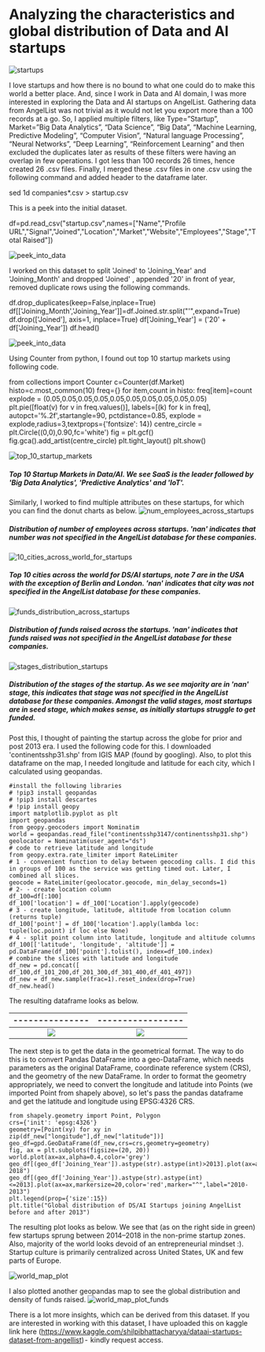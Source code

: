 # Analyzing the characteristics and global distribution of Data and AI startups

![startups](images/startups.jpeg)

I love startups and how there is no bound to what one could do to make this world a better place. And, since I work in Data and AI domain, I was more interested in exploring the Data and AI startups on AngelList. Gathering data from AngelList was not trivial as it would not let you export more than a 100 records at a go. So, I applied multiple filters, like Type=”Startup”, Market=”Big Data Analytics”, “Data Science”, “Big Data”, “Machine Learning, Predictive Modeling”, “Computer Vision”, “Natural language Processing”, “Neural Networks”, “Deep Learning”, “Reinforcement Learning” and then excluded the duplicates later as results of these filters were having an overlap in few operations. I got less than 100 records 26 times, hence created 26 .csv files. Finally, I merged these .csv files in one .csv using the following command and added header to the dataframe later.

sed 1d companies*.csv > startup.csv

This is a peek into the initial dataset.

df=pd.read_csv("startup.csv",names=["Name","Profile URL","Signal","Joined","Location","Market","Website","Employees","Stage","Total Raised"])


![peek_into_data](images/peek_into_data.png)

I worked on this dataset to split 'Joined' to 'Joining_Year' and 'Joining_Month' and dropped 'Joined' , appended '20' in front of year, removed duplicate rows using the following commands.

df.drop_duplicates(keep=False,inplace=True)
df[['Joining_Month','Joining_Year']]=df.Joined.str.split("'",expand=True)
df.drop(['Joined'], axis=1, inplace=True)
df['Joining_Year'] = ('20' + df['Joining_Year'])
df.head()

![peek_into_data](images/peek_into_data_2.png)

Using Counter from python, I found out top 10 startup markets using following code.

from collections import Counter
c=Counter(df.Market)
histo=c.most_common(10)
freq={}
for item,count in histo:
    freq[item]=count
explode = (0.05,0.05,0.05,0.05,0.05,0.05,0.05,0.05,0.05,0.05)
plt.pie([float(v) for v in freq.values()], labels=[(k) for k in freq],
           autopct='%.2f',startangle=90, pctdistance=0.85, explode = explode,radius=3,textprops={'fontsize': 14})
centre_circle = plt.Circle((0,0),0.90,fc='white')
fig = plt.gcf()
fig.gca().add_artist(centre_circle)
plt.tight_layout()
plt.show()


![top_10_startup_markets](images/top_10_startup_markets.png)
##### Top 10 Startup Markets in Data/AI. We see SaaS is the leader followed by 'Big Data Analytics', 'Predictive Analytics' and 'IoT'.

Similarly, I worked to find multiple attributes on these startups, for which you can find the donut charts as below.
![num_employees_across_startups](images/num_employees_across_startups.png)
##### Distribution of number of employees across startups. 'nan' indicates that number was not specified in the AngelList database for these companies.

![10_cities_across_world_for_startups](images/10_cities_across_world_for_startups.png)
##### Top 10 cities across the world for DS/AI startups, note 7 are in the USA with the exception of Berlin and London. 'nan' indicates that city was not specified in the AngelList database for these companies.

![funds_distribution_across_startups](images/funds_distribution_across_startups.png)
##### Distribution of funds raised across the startups. 'nan' indicates that funds raised was not specified in the AngelList database for these companies.

![stages_distribution_startups](images/stages_distribution_startups.png)
##### Distribution of the stages of the startup. As we see majority are in 'nan' stage, this indicates that stage was not specified in the AngelList database for these companies. Amongst the valid stages, most startups are in seed stage, which makes sense, as initially startups struggle to get funded.

Post this, I thought of painting the startup across the globe for prior and post 2013 era. I used the following code for this. I downloaded 'continentsshp31.shp' from IGIS MAP (found by googling). Also, to plot this dataframe on the map, I needed longitude and latitude for each city, which I calculated using geopandas.

```
#install the following libraries
# !pip3 install geopandas
# !pip3 install descartes
# !pip install geopy
import matplotlib.pyplot as plt
import geopandas
from geopy.geocoders import Nominatim
world = geopandas.read_file("continentsshp3147/continentsshp31.shp")
geolocator = Nominatim(user_agent="ds")
# code to retrieve latitude and longitude
from geopy.extra.rate_limiter import RateLimiter
# 1 - convenient function to delay between geocoding calls. I did this in groups of 100 as the service was getting timed out. Later, I combined all slices.
geocode = RateLimiter(geolocator.geocode, min_delay_seconds=1)
# 2- - create location column
df_100=df[:100]
df_100['location'] = df_100['Location'].apply(geocode)
# 3 - create longitude, latitude, altitude from location column (returns tuple)
df_100['point'] = df_100['location'].apply(lambda loc: tuple(loc.point) if loc else None)
# 4 - split point column into latitude, longitude and altitude columns
df_100[['latitude', 'longitude', 'altitude']] = pd.DataFrame(df_100['point'].tolist(), index=df_100.index)
# combine the slices with latitude and longitude
df_new = pd.concat([ df_100,df_101_200,df_201_300,df_301_400,df_401_497])
df_new = df_new.sample(frac=1).reset_index(drop=True)
df_new.head()
```
The resulting dataframe looks as below.

---------------             |  -----------------                
:-------------------------:|:-------------------------:
![](images/resulting_data_frame1.png)  |  ![](images/resulting_data_frame2.png)

The next step is to get the data in the geometrical format. The way to do this is to convert Pandas DataFrame into a geo-DataFrame, which needs parameters as the original DataFrame, coordinate reference system (CRS), and the geometry of the new DataFrame. In order to format the geometry appropriately, we need to convert the longitude and latitude into Points (we imported Point from shapely above), so let's pass the pandas dataframe and get the latitude and longitude using EPSG:4326 CRS.

```
from shapely.geometry import Point, Polygon
crs={'init': 'epsg:4326'}
geometry=[Point(xy) for xy in zip(df_new["longitude"],df_new["latitude"])]
geo_df=gpd.GeoDataFrame(df_new,crs=crs,geometry=geometry)
fig, ax = plt.subplots(figsize=(20, 20))
world.plot(ax=ax,alpha=0.4,color='grey')
geo_df[(geo_df['Joining_Year']).astype(str).astype(int)>2013].plot(ax=ax,markersize=20,color='green',marker="o",label="2014-2018")
geo_df[(geo_df['Joining_Year']).astype(str).astype(int)<=2013].plot(ax=ax,markersize=20,color='red',marker="^",label="2010-2013")
plt.legend(prop={'size':15})
plt.title("Global distribution of DS/AI Startups joining AngelList before and after 2013")
```
The resulting plot looks as below. We see that (as on the right side in green) few startups sprung between 2014–2018 in the non-prime startup zones. Also, majority of the world looks devoid of an entrepreneurial mindset :). Startup culture is primarily centralized across United States, UK and few parts of Europe.

![world_map_plot](images/world_map_plot.png)

I also plotted another geopandas map to see the global distribution and density of funds raised.
![world_map_plot_funds](images/world_map_plot_funds.png)

There is a lot more insights, which can be derived from this dataset. If you are interested in working with this dataset, I have uploaded this on kaggle link here (https://www.kaggle.com/shilpibhattacharyya/dataai-startups-dataset-from-angellist) -    kindly request access.





